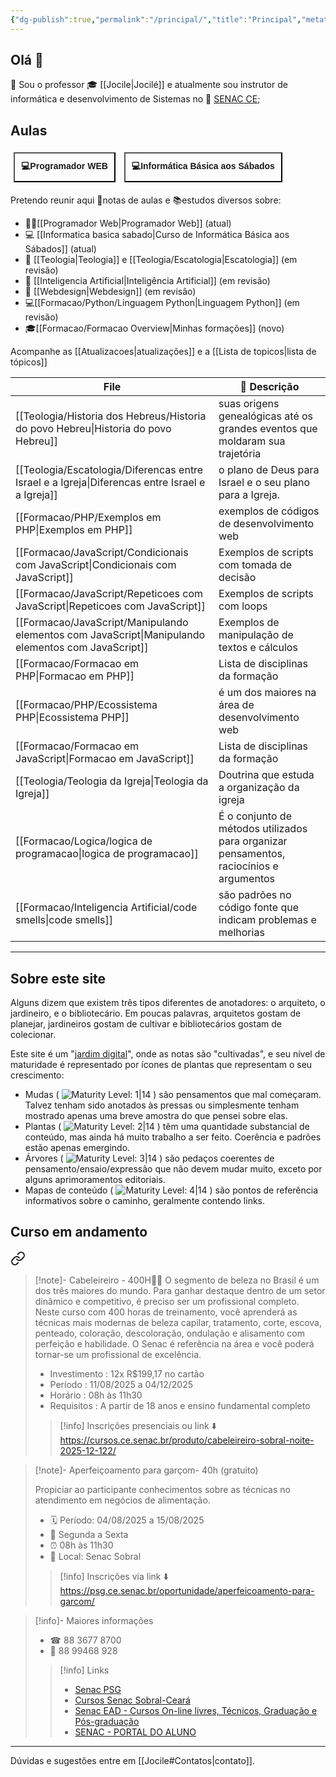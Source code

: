 ```yaml
---
{"dg-publish":true,"permalink":"/principal/","title":"Principal","metatags":{"description":"Site de anotações sobre estudos do professor Jocilé"},"pinned":true,"contentClasses":"cards cards-cols-3","tags":["gardenEntry"],"noteIcon":"default","updated":"2025-08-04T22:36:47.793-03:00"}
---
```


## Olá 👋

🔭 Sou o professor 🎓 [[Jocile\|Jocilé]] e atualmente sou instrutor de informática e desenvolvimento de Sistemas no 🏫 [SENAC CE](https://www.ce.senac.br/);

## Aulas

<span>
<a class="internal-link" href="/programador-web/"><button style=" font-size: 14px; padding: 10px; height: fit-content; margin: 5px; background: var(--text-accent); font-weight: 600; color: var(--text-on-accent); ">💻Programador WEB</button></a>
<a class="internal-link" href="/informatica-basica-sabado/#cronograma-da-unidade-curricular"><button style=" font-size: 14px; padding: 10px; height: fit-content; margin: 5px; background: var(--text-accent); font-weight: 600; color: var(--text-on-accent); ">💻Informática Básica aos Sábados</button></a>
</span>

Pretendo reunir aqui 📑notas de aulas e 📚estudos diversos sobre:
 - 👨‍💻[[Programador Web\|Programador Web]] (atual)
 - 💻 [[Informatica basica sabado\|Curso de Informática Básica aos Sábados]] (atual)
 - 📖 [[Teologia\|Teologia]] e [[Teologia/Escatologia\|Escatologia]] (em revisão)
 - 🤖 [[Inteligencia Artificial\|Inteligência Artificial]] (em revisão)
 - 🎨 [[Webdesign\|Webdesign]] (em revisão)
 - 💻[[Formacao/Python/Linguagem Python\|Linguagem Python]] (em revisão)
 - 🎓[[Formacao/Formacao Overview\|Minhas formações]] (novo)

Acompanhe as [[Atualizacoes\|atualizações]] e a [[Lista de topicos\|lista de tópicos]]


<div class="transclusion internal-embed is-loaded"><div class="markdown-embed">




<!-- QueryToSerialize: TABLE dg-metatags.description AS "📄 Descrição" WHERE dg-publish SORT file.cday DESC LIMIT 12 -->
<!-- SerializedQuery: TABLE dg-metatags.description AS "📄 Descrição" WHERE dg-publish SORT file.cday DESC LIMIT 12 -->

| File                                                                                                  | 📄 Descrição                                                                            |
| ----------------------------------------------------------------------------------------------------- | --------------------------------------------------------------------------------------- |
| [[Teologia/Historia dos Hebreus/Historia do povo Hebreu\|Historia do povo Hebreu]]                 | suas origens genealógicas até os grandes eventos que moldaram sua trajetória            |
| [[Teologia/Escatologia/Diferencas entre Israel e a Igreja\|Diferencas entre Israel e a Igreja]]    | o plano de Deus para Israel e o seu plano para a Igreja.                                |
| [[Formacao/PHP/Exemplos em PHP\|Exemplos em PHP]]                                                  | exemplos de códigos de desenvolvimento web                                              |
| [[Formacao/JavaScript/Condicionais com JavaScript\|Condicionais com JavaScript]]                   | Exemplos de scripts com tomada de decisão                                               |
| [[Formacao/JavaScript/Repeticoes com JavaScript\|Repeticoes com JavaScript]]                       | Exemplos de scripts com loops                                                           |
| [[Formacao/JavaScript/Manipulando elementos com JavaScript\|Manipulando elementos com JavaScript]] | Exemplos de manipulação de textos e cálculos                                            |
| [[Formacao/Formacao em PHP\|Formacao em PHP]]                                                      | Lista de disciplinas da formação                                                        |
| [[Formacao/PHP/Ecossistema PHP\|Ecossistema PHP]]                                                  | é um dos maiores na área de desenvolvimento web                                         |
| [[Formacao/Formacao em JavaScript\|Formacao em JavaScript]]                                        | Lista de disciplinas da formação                                                        |
| [[Teologia/Teologia da Igreja\|Teologia da Igreja]]                                                | Doutrina que estuda a organização da igreja                                             |
| [[Formacao/Logica/logica de programacao\|logica de programacao]]                                   | É o conjunto de métodos utilizados para organizar pensamentos, raciocínios e argumentos |
| [[Formacao/Inteligencia Artificial/code smells\|code smells]]                                      | são padrões no código fonte que indicam problemas e melhorias                           |
<!-- SerializedQuery END -->


</div></div>


---


<div class="transclusion internal-embed is-loaded"><div class="markdown-embed">



## Sobre este site

Alguns dizem que existem três tipos diferentes de anotadores: o arquiteto, o jardineiro, e o bibliotecário. Em poucas palavras, arquitetos gostam de planejar, jardineiros gostam de cultivar e bibliotecários gostam de colecionar.

Este site é um "[jardim digital](https://obsidian.rocks/maps-of-content-effortless-organization-for-notes/#What-is-a-digital-garden)", onde as notas são "cultivadas", e seu nível de maturidade é representado por ícones de plantas que representam o seu crescimento:

- Mudas ( ![Maturity Level: 1|14](https://jocile.com/img/tree-1.svg) ) são pensamentos que mal começaram. Talvez tenham sido anotados às pressas ou simplesmente tenham mostrado apenas uma breve amostra do que pensei sobre elas.
- Plantas ( ![Maturity Level: 2|14](https://jocile.com/img/tree-2.svg) ) têm uma quantidade substancial de conteúdo, mas ainda há muito trabalho a ser feito. Coerência e padrões estão apenas emergindo.
- Árvores ( ![Maturity Level: 3|14](https://jocile.com/img/tree-3.svg) ) são pedaços coerentes de pensamento/ensaio/expressão que não devem mudar muito, exceto por alguns aprimoramentos editoriais.
- Mapas de conteúdo ( ![Maturity Level: 4|14](https://jocile.com/img/default-note-icon.svg) ) são pontos de referência informativos sobre o caminho, geralmente contendo links.


</div></div>


## Curso em andamento


<div class="transclusion internal-embed is-loaded"><a class="markdown-embed-link" href="/cursos/" aria-label="Open link"><svg xmlns="http://www.w3.org/2000/svg" width="24" height="24" viewBox="0 0 24 24" fill="none" stroke="currentColor" stroke-width="2" stroke-linecap="round" stroke-linejoin="round" class="svg-icon lucide-link"><path d="M10 13a5 5 0 0 0 7.54.54l3-3a5 5 0 0 0-7.07-7.07l-1.72 1.71"></path><path d="M14 11a5 5 0 0 0-7.54-.54l-3 3a5 5 0 0 0 7.07 7.07l1.71-1.71"></path></svg></a><div class="markdown-embed">





>[!note]- Cabeleireiro - 400H👩🏻
> O segmento de beleza no Brasil é um dos três maiores do mundo. Para ganhar destaque dentro de um setor dinâmico e competitivo, é preciso ser um profissional completo. Neste curso com 400 horas de treinamento, você aprenderá as técnicas mais modernas de beleza capilar, tratamento, corte, escova, penteado, coloração, descoloração, ondulação e alisamento com perfeição e habilidade. O Senac é referência na área e você poderá tornar-se um profissional de excelência.
> 
> - Investimento : 12x R$199,17 no cartão 
> - Período : 11/08/2025 a 04/12/2025
> - Horário : 08h às 11h30
> - Requisitos : A partir de 18 anos e ensino fundamental completo
>
>>[!info] Inscrições presenciais ou link ⬇️
>> https://cursos.ce.senac.br/produto/cabeleireiro-sobral-noite-2025-12-122/

>[!note]- Aperfeiçoamento para garçom- 40h (gratuito)
>
> Propiciar ao participante conhecimentos sobre as técnicas no atendimento em negócios de alimentação.
>
> - 🗓️ Período: 04/08/2025 a 15/08/2025 
> - 📝 Segunda a Sexta
> - ⏰ 08h às 11h30  
> - 📍 Local: Senac Sobral
>
>>[!info] Inscrições via link ⬇️
>> https://psg.ce.senac.br/oportunidade/aperfeicoamento-para-garcom/

>[!info]- Maiores informações
>
> - ☎ 88 3677 8700
> - 📱 88 99468 928
>
>>[!info] Links
>> - [Senac PSG](https://psg.ce.senac.br/oportunidades/)
>> - [Cursos Senac Sobral-Ceará](https://cursos.ce.senac.br/unidade/senac-sobral/)
>> - [Senac EAD - Cursos On-line livres, Técnicos, Graduação e Pós-graduação](https://www.ead.senac.br/)
>> - [SENAC - PORTAL DO ALUNO](https://cloud.plataforma.senac.br/senacportalaluno/#/login)




</div></div>


---

Dúvidas e sugestões entre em [[Jocile#Contatos\|contato]].



